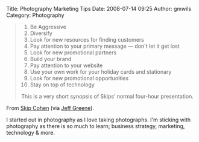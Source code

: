 Title: Photography Marketing Tips
Date: 2008-07-14 09:25
Author: gmwils
Category: Photography

> 1.  Be Aggressive
> 2.  Diversify
> 3.  Look for new resources for finding customers
> 4.  Pay attention to your primary message — don't let it get lost
> 5.  Look for new promotional partners
> 6.  Build your brand
> 7.  Pay attention to your website
> 8.  Use your own work for your holiday cards and stationary
> 9.  Look for new promotional opportunities
> 10. Stay on top of technology
>
> This is a very short synopsis of Skips’ normal four-hour presentation.

From [Skip Cohen][] (via [Jeff Greene][]).

I started out in photography as I love taking photographs. I'm sticking
with photography as there is so much to learn; business strategy,
marketing, technology & more.

  [Skip Cohen]: http://skip.wedshooter.com/
  [Jeff Greene]: http://blogs.msdn.com/prophoto/archive/2008/07/10/microsoft-pro-photo-summit-day-2-2.aspx
